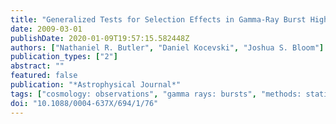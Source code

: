 ```yaml
---
title: "Generalized Tests for Selection Effects in Gamma-Ray Burst High-Energy Correlations"
date: 2009-03-01
publishDate: 2020-01-09T19:57:15.582448Z
authors: ["Nathaniel R. Butler", "Daniel Kocevski", "Joshua S. Bloom"]
publication_types: ["2"]
abstract: ""
featured: false
publication: "*Astrophysical Journal*"
tags: ["cosmology: observations", "gamma rays: bursts", "methods: statistical", "Astrophysics"]
doi: "10.1088/0004-637X/694/1/76"
---
```


